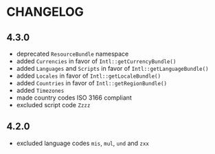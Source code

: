 CHANGELOG
=========

4.3.0
-----

 * deprecated `ResourceBundle` namespace
 * added `Currencies` in favor of `Intl::getCurrencyBundle()`
 * added `Languages` and `Scripts` in favor of `Intl::getLanguageBundle()`
 * added `Locales` in favor of `Intl::getLocaleBundle()`
 * added `Countries` in favor of `Intl::getRegionBundle()`
 * added `Timezones`
 * made country codes ISO 3166 compliant
 * excluded script code `Zzzz`

4.2.0
-----

 * excluded language codes `mis`, `mul`, `und` and `zxx`
